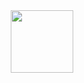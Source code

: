 <div id="header" align="center">
  <img src="https://media.giphy.com/media/v1.Y2lkPTc5MGI3NjExMmZhYzRjODQ0eXZlaWR4ajY5d2phYjlmenUxcGQwNzFnZzl4b2p2NyZlcD12MV9pbnRlcm5hbF9naWZfYnlfaWQmY3Q9Zw/5t28V9ZGawYen7xwqa/giphy.gif" width="100"/>
</div>
